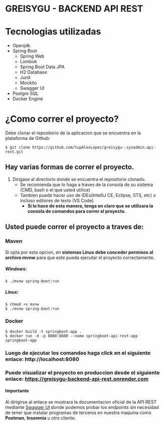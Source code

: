 # GREISYGU - BACKEND API REST

# Tecnologias utilizadas

* Openjdk
* Spring Boot
  * Spring Web 
  * Lombok
  * Spring Boot Data JPA
  * H2 Database
  * Junit
  * Mockito
  * Swagger UI
* Postgre SQL
* Docker Engine



# ¿Como correr el proyecto?
Debe clonar el repositorio de la aplicacion que se encuentra en la plataforma de Github:
```
$ git clone https://github.com/tupAlexLopez/greisygu-.sysadmin.api-rest.git
```


## Hay varias formas de correr el proyecto.
1. Dirigase al directorio donde se encuentra el repositorio clonado.
    * Se recomienda que lo haga a traves de la consola de su sistema (CMD, bash o el que usted utilice)
    * Tambien puede hacer uso de IDEs(IntelliJ CE, Eclipse, STS, etc) o incluso editores de texto (VS Code)
      * **Si lo hace de esta manera, tenga en claro que se utilizara la consola de comandos para correr el proyecto.** 


## Usted puede correr el proyecto a traves de:
### Maven
Si opta por esta opcion, en **sistemas Linux debe conceder permisos al archivo mvnw** para que este
pueda ejecutar el proyecto correctamente.
##### Windows:
```
$ ./mvnw spring-boot:run
```
##### Linux:
```
$ chmod +x mvnw
$ ./mvnw spring-boot:run 
```

### Docker
``` 
$ docker build -t springboot-app .
$ docker run -d -p 8080:8080 --name springboot-api-rest-app springboot-app    
```

### Luego de ejecutar los comandos haga click en el siguiente enlace:  http://localhost:8080

### Puede visualizar el proyecto en produccion desde el siguiente enlace: https://greisygu-backend-api-rest.onrender.com

#### Importante
 Al dirigirse al enlace se mostrara la documentacion oficial de la API REST mediante [Swagger UI]( https://swagger.io/tools/swagger-ui/ ) donde podemos probar los endpoints sin necesidad de tener que instalar programas de terceros en nuestra maquina como **Postman**, **Insomnia** u otro cliente. 